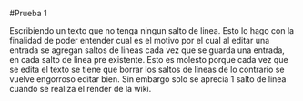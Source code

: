 #Prueba 1



Escribiendo un texto que no tenga ningun salto de linea. Esto lo hago con la finalidad de poder entender cual es el motivo por el cual al editar una entrada se agregan saltos de lineas cada vez que se guarda una entrada, en cada salto de linea pre existente. Esto es molesto porque cada vez que se edita el texto se tiene que borrar los saltos de lineas de lo contrario se vuelve engorroso editar bien. Sin embargo solo se aprecia 1 salto de linea cuando se realiza el render de la wiki.